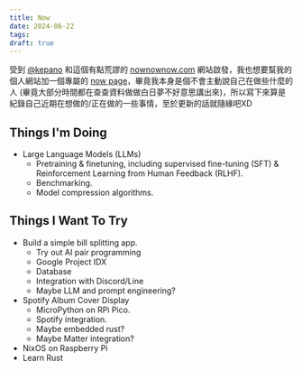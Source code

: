 ```yaml
---
title: Now
date: 2024-06-22
tags: 
draft: true
---
```

受到 [@kepano]() 和這個有點荒謬的 [nownownow.com](https://nownownow.com/about) 網站啟發，我也想要幫我的個人網站加一個專屬的 [now page](now.md)，畢竟我本身是個不會主動說自己在做些什麼的人 (畢竟大部分時間都在查查資料做做白日夢不好意思講出來)，所以寫下來算是紀錄自己近期在想做的/正在做的一些事情，至於更新的話就隨緣吧XD

## Things I'm Doing

- Large Language Models (LLMs)
    - Pretraining & finetuning, including supervised fine-tuning (SFT) & Reinforcement Learning from Human Feedback (RLHF).
    - Benchmarking.
    - Model compression algorithms.

## Things I Want To Try

- Build a simple bill splitting app.
    - Try out AI pair programming
    - Google Project IDX
    - Database
    - Integration with Discord/Line
    - Maybe LLM and prompt engineering?
- Spotify Album Cover Display
    - MicroPython on RPi Pico.
    - Spotify integration.
    - Maybe embedded rust?
    - Maybe Matter integration?
- NixOS on Raspberry Pi
- Learn Rust